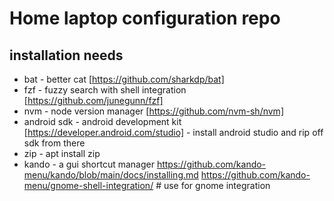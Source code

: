 # Home laptop configuration repo

## installation needs

- bat - better cat [https://github.com/sharkdp/bat]
- fzf - fuzzy search with shell integration [https://github.com/junegunn/fzf]
- nvm - node version manager [https://github.com/nvm-sh/nvm]
- android sdk - android development kit [https://developer.android.com/studio] - install android studio and rip off sdk from there
- zip - apt install zip
- kando - a gui shortcut manager 
        https://github.com/kando-menu/kando/blob/main/docs/installing.md
        https://github.com/kando-menu/gnome-shell-integration/ # use for gnome integration
